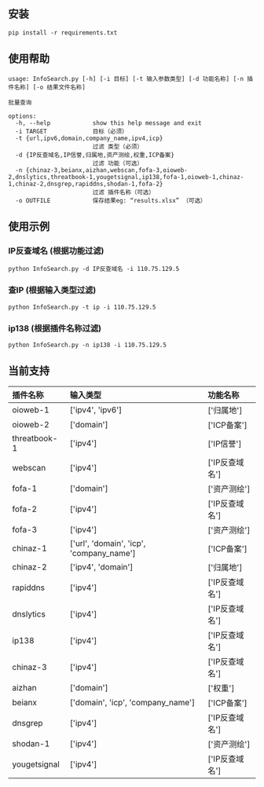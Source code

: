 ## 安装
```
pip install -r requirements.txt
```

## 使用帮助

```
usage: InfoSearch.py [-h] [-i 目标] [-t 输入参数类型] [-d 功能名称] [-n 插件名称] [-o 结果文件名称]

批量查询

options:
  -h, --help            show this help message and exit
  -i TARGET             目标（必须）
  -t {url,ipv6,domain,company_name,ipv4,icp}
                        过滤 类型（必须）
  -d {IP反查域名,IP信誉,归属地,资产测绘,权重,ICP备案}
                        过滤 功能（可选）
  -n {chinaz-3,beianx,aizhan,webscan,fofa-3,oioweb-2,dnslytics,threatbook-1,yougetsignal,ip138,fofa-1,oioweb-1,chinaz-1,chinaz-2,dnsgrep,rapiddns,shodan-1,fofa-2}
                        过滤 插件名称（可选）
  -o OUTFILE            保存结果eg: “results.xlsx” （可选）
```

## 使用示例

### IP反查域名 (根据功能过滤)
```
python InfoSearch.py -d IP反查域名 -i 110.75.129.5
```

### 查IP (根据输入类型过滤)
```
python InfoSearch.py -t ip -i 110.75.129.5
```


### ip138 (根据插件名称过滤)
```
python InfoSearch.py -n ip138 -i 110.75.129.5
```

## 当前支持
| 插件名称 | 输入类型 | 功能名称 |
| :--- | :--- | :--- |
| oioweb-1 | ['ipv4', 'ipv6'] | ['归属地'] |
| oioweb-2 | ['domain'] | ['ICP备案'] |
| threatbook-1 | ['ipv4'] | ['IP信誉'] |
| webscan | ['ipv4'] | ['IP反查域名'] |
| fofa-1 | ['domain'] | ['资产测绘'] |
| fofa-2 | ['ipv4'] | ['IP反查域名'] |
| fofa-3 | ['ipv4'] | ['资产测绘'] |
| chinaz-1 | ['url', 'domain', 'icp', 'company_name'] | ['ICP备案'] |
| chinaz-2 | ['ipv4', 'domain'] | ['归属地'] |
| rapiddns | ['ipv4'] | ['IP反查域名'] |
| dnslytics | ['ipv4'] | ['IP反查域名'] |
| ip138 | ['ipv4'] | ['IP反查域名'] |
| chinaz-3 | ['ipv4'] | ['IP反查域名'] |
| aizhan | ['domain'] | ['权重'] |
| beianx | ['domain', 'icp', 'company_name'] | ['ICP备案'] |
| dnsgrep | ['ipv4'] | ['IP反查域名'] |
| shodan-1 | ['ipv4'] | ['资产测绘'] |
| yougetsignal | ['ipv4'] | ['IP反查域名'] |